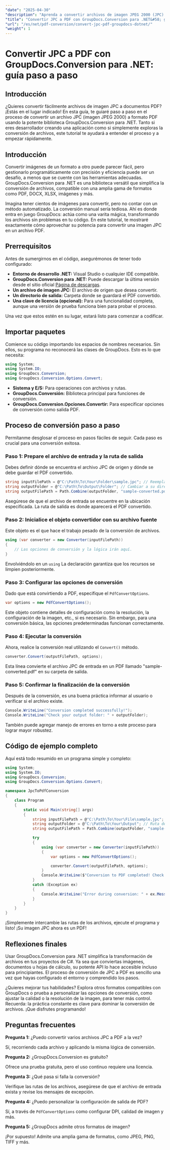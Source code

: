 ```yaml
---
"date": "2025-04-30"
"description": "Aprenda a convertir archivos de imagen JPEG 2000 (JPC) a PDF con GroupDocs.Conversion para .NET. Siga esta guía detallada para optimizar el procesamiento de documentos."
"title": "Convertir JPC a PDF con GroupDocs.Conversion para .NET&#58; guía paso a paso"
"url": "/es/net/pdf-conversion/convert-jpc-pdf-groupdocs-dotnet/"
"weight": 1
---
```


# Convertir JPC a PDF con GroupDocs.Conversion para .NET: guía paso a paso

## Introducción

¿Quieres convertir fácilmente archivos de imagen JPC a documentos PDF? ¡Estás en el lugar indicado! En esta guía, te guiaré paso a paso en el proceso de convertir un archivo JPC (imagen JPEG 2000) a formato PDF usando la potente biblioteca GroupDocs.Conversion para .NET. Tanto si eres desarrollador creando una aplicación como si simplemente exploras la conversión de archivos, este tutorial te ayudará a entender el proceso y a empezar rápidamente.


## Introducción

Convertir imágenes de un formato a otro puede parecer fácil, pero gestionarlo programáticamente con precisión y eficiencia puede ser un desafío, a menos que se cuente con las herramientas adecuadas. GroupDocs.Conversion para .NET es una biblioteca versátil que simplifica la conversión de archivos, compatible con una amplia gama de formatos como PDF, DOCX, XLSX, imágenes y más.

Imagina tener cientos de imágenes para convertir, pero no contar con un método automatizado. La conversión manual sería tediosa. Ahí es donde entra en juego GroupDocs: actúa como una varita mágica, transformando los archivos sin problemas en tu código. En este tutorial, te mostraré exactamente cómo aprovechar su potencia para convertir una imagen JPC en un archivo PDF.


## Prerrequisitos

Antes de sumergirnos en el código, asegurémonos de tener todo configurado:

- **Entorno de desarrollo .NET:** Visual Studio o cualquier IDE compatible.
- **GroupDocs.Conversion para .NET:** Puede descargar la última versión desde el sitio oficial [Página de descargas](https://releases.groupdocs.com/conversion/net/).
- **Un archivo de imagen JPC:** El archivo de origen que desea convertir.
- **Un directorio de salida:** Carpeta donde se guardará el PDF convertido.
- **Una clave de licencia (opcional):** Para una funcionalidad completa, aunque una versión de prueba funciona bien para probar el proceso.

Una vez que estos estén en su lugar, estará listo para comenzar a codificar.


## Importar paquetes

Comience su código importando los espacios de nombres necesarios. Sin ellos, su programa no reconocerá las clases de GroupDocs. Esto es lo que necesita:

```csharp
using System;
using System.IO;
using GroupDocs.Conversion;
using GroupDocs.Conversion.Options.Convert;
```

- **Sistema y E/S:** Para operaciones con archivos y rutas.
- **GroupDocs.Conversión:** Biblioteca principal para funciones de conversión.
- **GroupDocs.Conversion.Opciones.Convertir:** Para especificar opciones de conversión como salida PDF.


## Proceso de conversión paso a paso

Permítanme desglosar el proceso en pasos fáciles de seguir. Cada paso es crucial para una conversión exitosa.


### Paso 1: Prepare el archivo de entrada y la ruta de salida

Debes definir dónde se encuentra el archivo JPC de origen y dónde se debe guardar el PDF convertido.

```csharp
string inputFilePath = @"C:\Path\To\Your\Folder\sample.jpc"; // Reemplace con su ruta de archivo actual
string outputFolder = @"C:\Path\To\Output\Folder"; // Cambiar a su directorio de salida
string outputFilePath = Path.Combine(outputFolder, "sample-converted.pdf");
```

Asegúrese de que el archivo de entrada se encuentre en la ubicación especificada. La ruta de salida es donde aparecerá el PDF convertido.


### Paso 2: Inicialice el objeto convertidor con su archivo fuente

Este objeto es el que hace el trabajo pesado de la conversión de archivos.

```csharp
using (var converter = new Converter(inputFilePath))
{
    // Las opciones de conversión y la lógica irán aquí.
}
```

Envolviéndolo en un `using` La declaración garantiza que los recursos se limpien posteriormente.


### Paso 3: Configurar las opciones de conversión

Dado que está convirtiendo a PDF, especifique el `PdfConvertOptions`.

```csharp
var options = new PdfConvertOptions();
```

Este objeto contiene detalles de configuración como la resolución, la configuración de la imagen, etc., si es necesario. Sin embargo, para una conversión básica, las opciones predeterminadas funcionan correctamente.


### Paso 4: Ejecutar la conversión

Ahora, realice la conversión real utilizando el `Convert()` método.

```csharp
converter.Convert(outputFilePath, options);
```

Esta línea convierte el archivo JPC de entrada en un PDF llamado "sample-converted.pdf" en su carpeta de salida.


### Paso 5: Confirmar la finalización de la conversión

Después de la conversión, es una buena práctica informar al usuario o verificar si el archivo existe.

```csharp
Console.WriteLine("Conversion completed successfully!");
Console.WriteLine("Check your output folder: " + outputFolder);
```

También puede agregar manejo de errores en torno a este proceso para lograr mayor robustez.


## Código de ejemplo completo

Aquí está todo resumido en un programa simple y completo:

```csharp
using System;
using System.IO;
using GroupDocs.Conversion;
using GroupDocs.Conversion.Options.Convert;

namespace JpcToPdfConversion
{
    class Program
    {
        static void Main(string[] args)
        {
            string inputFilePath = @"C:\Path\To\Your\File\sample.jpc"; // Ruta de actualización
            string outputFolder = @"C:\Path\To\Your\Output"; // Ruta de actualización
            string outputFilePath = Path.Combine(outputFolder, "sample-converted.pdf");

            try
            {
                using (var converter = new Converter(inputFilePath))
                {
                    var options = new PdfConvertOptions();

                    converter.Convert(outputFilePath, options);
                }
                Console.WriteLine($"Conversion to PDF completed! Check: {outputFilePath}");
            }
            catch (Exception ex)
            {
                Console.WriteLine("Error during conversion: " + ex.Message);
            }
        }
    }
}
```

¡Simplemente intercambie las rutas de los archivos, ejecute el programa y listo! ¡Su imagen JPC ahora es un PDF!


## Reflexiones finales

Usar GroupDocs.Conversion para .NET simplifica la transformación de archivos en tus proyectos de C#. Ya sea que conviertas imágenes, documentos u hojas de cálculo, su potente API lo hace accesible incluso para principiantes. El proceso de conversión de JPC a PDF es sencillo una vez que hayas configurado el entorno y comprendido los pasos.

¿Quieres mejorar tus habilidades? Explora otros formatos compatibles con GroupDocs o prueba a personalizar las opciones de conversión, como ajustar la calidad o la resolución de la imagen, para tener más control. Recuerda: la práctica constante es clave para dominar la conversión de archivos. ¡Que disfrutes programando!


## Preguntas frecuentes  

**Pregunta 1:** ¿Puedo convertir varios archivos JPC a PDF a la vez?  

Sí, recorriendo cada archivo y aplicando la misma lógica de conversión.

**Pregunta 2:** ¿GroupDocs.Conversion es gratuito?  

Ofrece una prueba gratuita, pero el uso continuo requiere una licencia.

**Pregunta 3:** ¿Qué pasa si falla la conversión?  

Verifique las rutas de los archivos, asegúrese de que el archivo de entrada exista y revise los mensajes de excepción.

**Pregunta 4:** ¿Puedo personalizar la configuración de salida de PDF?  

Sí, a través de `PdfConvertOptions` como configurar DPI, calidad de imagen y más.

**Pregunta 5:** ¿GroupDocs admite otros formatos de imagen?  

¡Por supuesto! Admite una amplia gama de formatos, como JPEG, PNG, TIFF y más.
